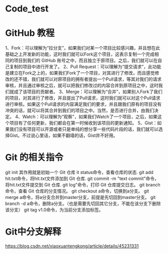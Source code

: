 # Code_test
# GitHub 教程
1、Fork：可以理解为“拉分支”，如果我们对某一个项目比较感兴趣，并且想在此基础之上开发新的功能，这时我们就可以Fork这个项目，这表示复制一个完成相同的项目到我们的 GitHub 账号之中，而且独立于原项目。之后，我们就可以在自己复制的项目中进行开发了。
2、Pull Request：可以理解为“提交请求”，此功能是建立在Fork之上的，如果我们Fork了一个项目，对其进行了修改，而且感觉修改的还不错，我们就可以对原项目的拥有者提出一个Pull请求，等其对我们的请求审核，并且通过审核之后，就可以把我们修改过的内容合并到原项目之中，这时我们就成了该项目的贡献者。
3、Merge：可以理解为“合并”，如果别人Fork了我们的项目，对其进行了修改，并且提出了Pull请求，这时我们就可以对这个Pull请求进行审核。如果这个Pull请求的内容满足我们的要求，并且跟我们原有的项目没有冲突的话，就可以将其合并到我们的项目之中。当然，是否进行合并，由我们决定。
4、Watch：可以理解为“观察”，如果我们Watch了一个项目，之后，如果这个项目有了任何更新，我们都会在第一时候收到该项目的更新通知。
5、Gist：如果我们没有项目可以开源或者只是单纯的想分享一些代码片段的话，我们就可以选择Gist。不过说心里话，如果不翻墙的话，Gist并不好用。



# Git 的相关指令
git init 其作用就是初始一个 Git 仓库
it status命令，查看仓库的状态.
git add hit.txt命令，将hit.txt文件添加到 Git 仓库.
git commit -m "text commit"命令，将hit.txt文件提交到 Git 仓库.
git log"命令，打印 Git 仓库提交日志。
git branch命令，查看 Git 仓库的分支情况。
git checkout a命令，切换到a分支。
git merge a命令，将a分支合并到master分支，前提是先切回到master分支。
git branch -d a命令，删除a分支。（也是需要先切回其它分支，不能在该分支下删除该分支）
git tag v1.0命令，为当前分支添加标签。

# Git中分支解释
  https://blog.csdn.net/xiaoxuantengkong/article/details/45231331

